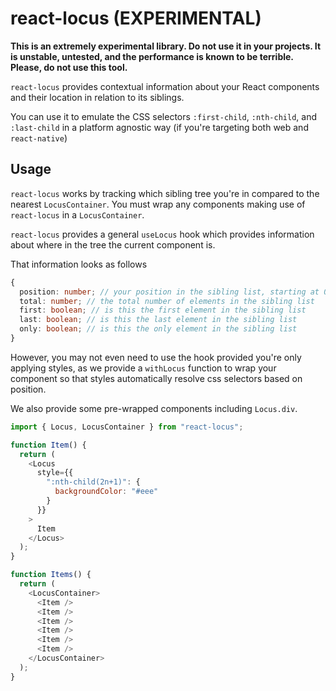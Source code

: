 # react-locus (EXPERIMENTAL)

**This is an extremely experimental library. Do not use it in your projects. It
is unstable, untested, and the performance is known to be terrible. Please, do
not use this tool.**

`react-locus` provides contextual information about your React components and
their location in relation to its siblings.

You can use it to emulate the CSS selectors `:first-child`, `:nth-child`, and
`:last-child` in a platform agnostic way (if you're targeting both web and
`react-native`)

## Usage

`react-locus` works by tracking which sibling tree you're in compared to the
nearest `LocusContainer`. You must wrap any components making use of
`react-locus` in a `LocusContainer`.

`react-locus` provides a general `useLocus` hook which provides information
about where in the tree the current component is.

That information looks as follows

```ts
{
  position: number; // your position in the sibling list, starting at 0
  total: number; // the total number of elements in the sibling list
  first: boolean; // is this the first element in the sibling list
  last: boolean; // is this the last element in the sibling list
  only: boolean; // is this the only element in the sibling list
}
```

However, you may not even need to use the hook provided you're only applying
styles, as we provide a `withLocus` function to wrap your component so that
styles automatically resolve css selectors based on position.

We also provide some pre-wrapped components including `Locus.div`.

```js
import { Locus, LocusContainer } from "react-locus";

function Item() {
  return (
    <Locus
      style={{
        ":nth-child(2n+1)": {
          backgroundColor: "#eee"
        }
      }}
    >
      Item
    </Locus>
  );
}

function Items() {
  return (
    <LocusContainer>
      <Item />
      <Item />
      <Item />
      <Item />
      <Item />
      <Item />
    </LocusContainer>
  );
}
```
